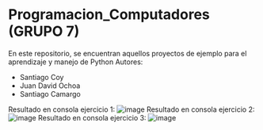 # Programacion_Computadores (GRUPO 7)
En este repositorio, se encuentran aquellos proyectos de ejemplo para el aprendizaje y manejo de Python
Autores:

 - Santiago Coy
 - Juan David Ochoa
 - Santiago Camargo

Resultado en consola ejercicio 1:
![image](https://github.com/user-attachments/assets/db4bddb3-e82f-43ba-828a-2f4bcdf665a5)
Resultado en consola ejercicio 2:
![image](https://github.com/user-attachments/assets/3fa63778-e8bd-42df-a0b9-7ab8c1c0ab25)
Resultado en consola ejercicio 3:
![image](https://github.com/user-attachments/assets/587a05d4-8c74-4910-8451-2aa7cedcb33b)


